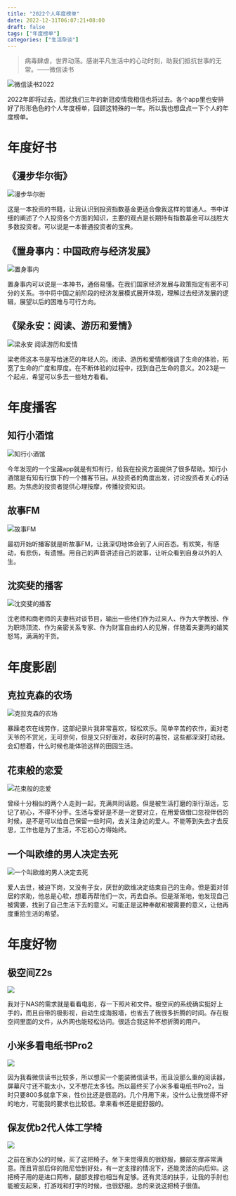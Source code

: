 ```yaml
---
title: "2022个人年度榜单"
date: 2022-12-31T06:07:21+08:00
draft: false
tags: ["年度榜单"]
categories: ["生活杂谈"]
---
```

> 病毒肆虐，世界动荡。感谢平凡生活中的心动时刻，助我们抵抗世事的无常。——微信读书

![微信读书2022](https://raw.githubusercontent.com/LuisY92/picture/main/image/%E5%BE%AE%E4%BF%A1%E8%AF%BB%E4%B9%A62022.png)

<!--more-->

2022年即将过去，困扰我们三年的新冠疫情我相信也将过去。各个app里也安排好了形形色色的个人年度榜单，回顾这特殊的一年。所以我也想盘点一下个人的年度榜单。

# 年度好书

## 《漫步华尔街》

![漫步华尔街](https://raw.githubusercontent.com/LuisY92/picture/main/image/%E6%BC%AB%E6%AD%A5%E5%8D%8E%E5%B0%94%E8%A1%97.jpg)

这是一本投资的书籍，让我认识到投资指数基金更适合像我这样的普通人。书中详细的阐述了个人投资各个方面的知识，主要的观点是长期持有指数基金可以战胜大多数投资者。可以说是一本普通投资者的宝典。

## 《置身事内：中国政府与经济发展》

![置身事内](https://raw.githubusercontent.com/LuisY92/picture/main/image/202212311525548.jpg)

置身事内可以说是一本神书，通俗易懂。在我们国家经济发展与政策指定有密不可分的关系。书中将中国之前阶段的经济发展模式展开体现，理解过去经济发展的逻辑，展望以后的困难与可行方向。

## 《梁永安：阅读、游历和爱情》

![梁永安 阅读游历和爱情](https://raw.githubusercontent.com/LuisY92/picture/main/image/202212311525949.jpg)

梁老师这本书是写给迷茫的年轻人的。阅读、游历和爱情都强调了生命的体验，拓宽了生命的广度和厚度。在不断体验的过程中，找到自己生命的意义。2023是一个起点，希望可以多去一些地方看看。

# 年度播客

## 知行小酒馆

![知行小酒馆](https://raw.githubusercontent.com/LuisY92/picture/main/image/202212311527713.jpeg)

今年发现的一个宝藏app就是有知有行，给我在投资方面提供了很多帮助。知行小酒馆是有知有行旗下的一个播客节目。从投资者的角度出发，讨论投资者关心的话题。为焦虑的投资者提供心理按摩，传播投资知识。

## 故事FM

![故事FM](https://raw.githubusercontent.com/LuisY92/picture/main/image/202212311528767.jpeg)

最初开始听播客就是听故事FM，让我深切地体会到了人间百态。有欢笑，有感动，有悲伤，有遗憾。用自己的声音讲述自己的故事，让听众看到自身以外的人生。

## 沈奕斐的播客

![沈奕斐的播客](https://raw.githubusercontent.com/LuisY92/picture/main/image/202212311530661.jpeg)

沈老师和商老师的夫妻档对谈节目，输出一些他们作为过来人、作为大学教授、作为职场顶流、作为亲密关系专家、作为财富自由的人的见解，伴随着夫妻两的嬉笑怒骂，满满的干货。

# 年度影剧

## 克拉克森的农场

![克拉克森的农场](https://raw.githubusercontent.com/LuisY92/picture/main/image/202212311534949.webp)

暴躁老农在线劳作，这部纪录片我非常喜欢，轻松欢乐。简单辛苦的农作，面对老天爷的不赏光，无可奈何，但是又只好面对，收获时的喜悦，这些都深深打动我。会幻想着，什么时候也能体验这样的田园生活。

## 花束般的恋爱

![花束般的恋爱](https://raw.githubusercontent.com/LuisY92/picture/main/image/202212311535954.webp)

曾经十分相似的两个人走到一起，充满共同话题。但是被生活打磨的渐行渐远，忘记了初心，不得不分手。生活与爱好是不是一定要对立，在用爱做借口忽视伴侣的时候，是不是可以给自己保留一些时间，去关注身边的爱人。不能等到失去才去反思，工作也是为了生活，不忘初心方得始终。

## 一个叫欧维的男人决定去死

![一个叫欧维的男人决定去死](https://raw.githubusercontent.com/LuisY92/picture/main/image/202212311537437.webp)

爱人去世，被迫下岗，又没有子女，厌世的欧维决定结束自己的生命。但是面对邻居的求助，他总是心软，想着再帮他们一次，再去自杀。但是渐渐地，他发现自己被需要，找到了自己生活下去的意义。可能正是这种奉献和被需要的意义，让他再度重拾生活的希望。

# 年度好物

## 极空间Z2s

![](https://raw.githubusercontent.com/LuisY92/picture/main/image/202212311539972.png)

我对于NAS的需求就是看看电影，存一下照片和文件。极空间的系统确实挺好上手的，而且自带的极影视，自动生成海报墙，也省去了我很多折腾的时间。存在极空间里面的文件，从外网也能轻松访问。很适合我这种不想折腾的用户。

## 小米多看电纸书Pro2

![](https://raw.githubusercontent.com/LuisY92/picture/main/image/202212311540180.png)

因为我看微信读书比较多，所以想买一个能装微信读书，而且没那么重的阅读器，屏幕尺寸还不能太小，又不想花太多钱。所以最终买了小米多看电纸书Pro2，当时只要800多就拿下来，性价比还是很高的。几个月用下来，没什么让我觉得不好的地方，可能我的要求也比较低。拿来看书还是挺舒服的。

## 保友优b2代人体工学椅

![](https://raw.githubusercontent.com/LuisY92/picture/main/image/202212311543646.png)

之前在家办公的时候，买了这把椅子。坐下来觉得真的很舒服，腰部支撑非常满意。而且背部后仰的阻尼恰到好处，有一定支撑的情况下，还能灵活的向后仰。这把椅子用的是进口网布，腿部支撑也相当有足够。还有灵活的扶手，让我的手肘也能被支起来，打游戏和打字的时候，也很舒服。总的来说这把椅子很值。

